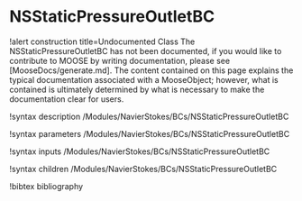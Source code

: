 <!-- MOOSE Documentation Stub: Remove this when content is added. -->

# NSStaticPressureOutletBC

!alert construction title=Undocumented Class
The NSStaticPressureOutletBC has not been documented, if you would like to contribute to MOOSE by
writing documentation, please see [MooseDocs/generate.md]. The content contained on this page explains
the typical documentation associated with a MooseObject; however, what is contained is ultimately
determined by what is necessary to make the documentation clear for users.

!syntax description /Modules/NavierStokes/BCs/NSStaticPressureOutletBC

!syntax parameters /Modules/NavierStokes/BCs/NSStaticPressureOutletBC

!syntax inputs /Modules/NavierStokes/BCs/NSStaticPressureOutletBC

!syntax children /Modules/NavierStokes/BCs/NSStaticPressureOutletBC

!bibtex bibliography
